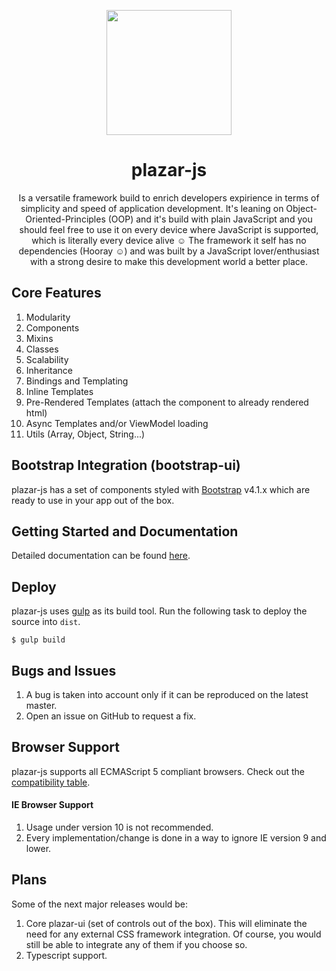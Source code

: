 <p align="center">
  <a href="https://github.com/ProticM/plazar-js">
    <img src="http://www.plazarjs.com/content/images/logo-large.png" width="200" height="200" />
  </a>
  <h1 align="center">plazar-js</h1>
  <p align="center">
Is a versatile framework build to enrich developers expirience in terms of simplicity and speed of application development. 
It's leaning on Object-Oriented-Principles (OOP) and it's build with plain JavaScript and you should feel free to use it on every device where JavaScript is supported, which is literally every device alive &#x263A; The framework it self has no dependencies (Hooray &#x263A;) and was built by a JavaScript lover/enthusiast with a strong desire to make this development world a better place.
</p>
</p>

## Core Features

1. Modularity
2. Components
3. Mixins
4. Classes
5. Scalability
6. Inheritance
7. Bindings and Templating
8. Inline Templates
9. Pre-Rendered Templates (attach the component to already rendered html)
10. Async Templates and/or ViewModel loading
11. Utils (Array, Object, String...)

## Bootstrap Integration (bootstrap-ui)

plazar-js has a set of components styled with [Bootstrap](http://getbootstrap.com/) v4.1.x which are ready to use in your app out of the box.

## Getting Started and Documentation

Detailed documentation can be found <a href="http://www.plazarjs.com">here</a>.

## Deploy

plazar-js uses [gulp](http://gulpjs.com/) as its build tool. Run the following task to deploy the source into `dist`.

```
$ gulp build
```

## Bugs and Issues

1. A bug is taken into account only if it can be reproduced on the latest master.
2. Open an issue on GitHub to request a fix.

## Browser Support

plazar-js supports all ECMAScript 5 compliant browsers. Check out the <a href="http://kangax.github.io/compat-table/es5/">compatibility table</a>.

#### IE Browser Support

1. Usage under version 10 is not recommended.
2. Every implementation/change is done in a way to ignore IE version 9 and lower.

## Plans

Some of the next major releases would be:

1. Core plazar-ui (set of controls out of the box). This will eliminate the need for any external CSS framework integration. Of course, you would still be able to integrate any of them if you choose so.
2. Typescript support.
